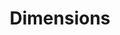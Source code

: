 ---
layout: default
bigquery: https://console.cloud.google.com/bigquery?p=covid-19-dimensions-ai&page=table&d=data&t=publications
contributors: Digital Science, https://www.digital-science.com/
cost: Free for personal, non-commercial use.
description: Dimensions contains more than 100 million publications, ranging from
  articles published in scholarly journals, books and book chapters, to preprints
  and conference proceedings. All publications are contextualized with linked data
  sets, funding, publications, patents, clinical trials, and policy documents. You
  can also view associated categories, funders, institutions, and researcher profiles.
documentation: https://docs.dimensions.ai/bigquery/index.html
last_edit: Mon, 04 Apr 2022 19:04:00 GMT
location: https://www.dimensions.ai/products/free/
maintained_by: Digital Science, https://www.digital-science.com/
schema_fields: '[''category_icrp_cso'', ''cited_by_ids'', ''inventor_names'', ''embargo_date'',
  ''funding_nzd'', ''acknowledgements'', ''research_org_city_names'', ''family_count'',
  ''date_inserted'', ''phase'', ''reference_ids'', ''category_for'', ''associated_publication_doi'',
  ''type'', ''source_id'', ''proceedings_title'', ''funder_countries'', ''funding_aud'',
  ''acronyms'', ''kind'', ''labels'', ''metrics'', ''repository_url'', ''current_assignee_countries'',
  ''date_normal'', ''family_id'', ''description'', ''original_assignee_orgs'', ''category_rcdc'',
  ''funding_eur'', ''filing_status'', ''researcher_ids'', ''expiration_year'', ''granted_date'',
  ''category_hrcs_hc'', ''publication_year'', ''funder_org_cities'', ''supporting_grant_ids'',
  ''category_uoa'', ''funding_currency'', ''date_online'', ''funder_org'', ''conditions'',
  ''citations_count'', ''title'', ''associated_publication_id'', ''publisher'', ''legal_status'',
  ''date_print'', ''priority_date'', ''associated_publication_pmid'', ''date'', ''funding_cny'',
  ''arxiv_id'', ''language'', ''start_year'', ''created_date'', ''id'', ''mesh_terms'',
  ''date_modified'', ''doi'', ''patent_ids'', ''category_bra'', ''resulting_publication_ids'',
  ''wikipedia_url'', ''concepts'', ''category_hrcs_rac'', ''status'', ''funding_gbp'',
  ''volume'', ''journal_lists'', ''publication_ids'', ''current_assignee'', ''issue'',
  ''established'', ''research_org_state_codes'', ''book_series_title'', ''subtitles'',
  ''open_access_categories_v2'', ''funding_cad'', ''current_assignee_orgs'', ''funding_chf'',
  ''assignee_orgs'', ''repository_name'', ''funder_orgs'', ''research_org_state_names'',
  ''linkout'', ''acronym'', ''aliases'', ''end_year'', ''original_assignee_countries'',
  ''publication_date'', ''funding_jpy'', ''cpc'', ''authors'', ''pmcid'', ''abstract'',
  ''jurisdiction'', ''funder_org_state_codes'', ''filing_date'', ''parent_id'', ''assignee_countries'',
  ''granted_year'', ''interventions'', ''altmetrics'', ''research_org_cities'', ''gender'',
  ''funding_amount'', ''original_assignee'', ''associated_publication_arxiv_id'',
  ''priority_year'', ''categories'', ''end_date'', ''research_orgs'', ''clinical_trial_ids'',
  ''eisbn'', ''citation_string'', ''open_access_categories'', ''foa_number'', ''citations'',
  ''family_members_ids'', ''investigators'', ''mesh_headings'', ''brief_title'', ''ipcr'',
  ''pmid'', ''organisation_details'', ''research_org_countries'', ''repository_id'',
  ''filing_year'', ''research_org_country_names'', ''year'', ''journal'', ''editors'',
  ''date_imported_gbq'', ''email_address'', ''start_date'', ''relationships'', ''license'',
  ''registry'', ''address'', ''original_abstract'', ''conference'', ''isbn'', ''funder_org_countries'',
  ''resulting_publication_doi'', ''category_icrp_ct'', ''grant_number'', ''application_number'',
  ''funding_details'', ''funder_org_acronyms'', ''links'', ''name'', ''legal_events'',
  ''pages'', ''expiration_date'', ''external_ids'', ''book_title'', ''category_sdg'',
  ''funding_usd'', ''types'', ''category_hra'', ''associated_grant_ids'', ''original_title'',
  ''active_years'']'
shortname: dimensions
tags:
- scholarly literature
- patents
- funding
- clinical trials
- academic profiles
terms_of_use: 'Use of both the Dimensions COVID-19 dataset and full Dimensions dataset
  are subject to the Dimensions Terms of use: https://www.dimensions.ai/policies-terms-legal '
title: Dimensions
uuid: dcff88bd-fe6b-4fdb-8159-809bf9d7bc1c
---